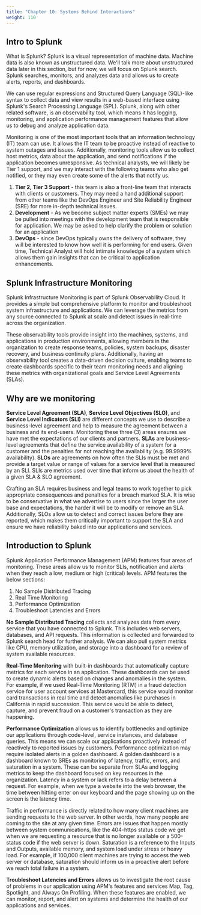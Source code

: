 ```yaml
---
title: "Chapter 10: Systems Behind Interactions"
weight: 110
---
```


## Intro to Splunk 

What is Splunk? Splunk is a visual representation of machine data. Machine data is also known as unstructured data. We'll talk more about unstructured data later in this section, but for now, we will focus on Splunk search. Splunk searches, monitors, and analyzes data and allows us to create alerts, reports, and dashboards. 

We can use regular expressions and Structured Query Language (SQL)-like syntax to collect data and view results in a web-based interface using Splunk's Search Processing Language (SPL). Splunk, along with other related software, is an observability tool, which means it has logging, monitoring, and application performance management features that allow us to debug and analyze application data. 

Monitoring is one of the most important tools that an information technology (IT) team can use. It allows the IT team to be proactive instead of reactive to system outages and issues. Additionally, monitoring tools allow us to collect host metrics, data about the application, and send notifications if the application becomes unresponsive. As technical analysts, we will likely be Tier 1 support, and we may interact with the following teams who also get notified, or they may even create some of the alerts that notify us.

1. **Tier 2, Tier 3 Support** - this team is also a front-line team that interacts with clients or customers. They may need a hand additional support from other teams like the DevOps Engineer and Site Reliability Engineer (SRE) for more in-depth technical issues.
2. **Development** - As we become subject matter experts (SMEs) we may be pulled into meetings with the development team that is responsible for application. We may be asked to help clarify the problem or solution for an application
3. **DevOps** - since DevOps typically owns the delivery of software, they will be interested to know how well it is performing for end users. Given time, Technical Analyst will hold intimate knowledge of a system which allows them gain insights that can be critical to application enhancements.
   
## Splunk Infrastructure Monitoring

Splunk Infrastructure Monitoring is part of Splunk Observability Cloud. It provides a simple but comprehensive platform to monitor and troubleshoot system infrastructure and applications. We can leverage the metrics from any source connected to Splunk at scale and detect issues in real-time across the organization. 

These observability tools provide insight into the machines, systems, and applications in production environments, allowing members in the organization to create response teams, policies, system backups, disaster recovery, and business continuity plans. Additionally, having an observability tool creates a data-driven decision culture, enabling teams to create dashboards specific to their team monitoring needs and aligning these metrics with organizational goals and Service Level Agreements (SLAs).

## Why are we monitoring

**Service Level Agreement (SLA)**, **Service Level Objectives (SLO)**, and **Service Level Indicators (SLI)** are different concepts we use to describe a business-level agreement and help to measure the agreement between a business and its end-users. Monitoring these three (3) areas ensures we have met the expectations of our clients and partners. **SLAs** are business-level agreements that define the service availability of a system for a customer and the penalties for not reaching the availability (e.g. 99.9999% availability). **SLOs** are agreements on how often the SLIs must be met and provide a target value or range of values for a service level that is measured by an SLI. SLIs are metrics used over time that inform us about the health of a given SLA & SLO agreement.

Crafting an SLA requires business and legal teams to work together to pick appropriate consequences and penalties for a breach marked SLA. It is wise to be conservative in what we advertise to users since the larger the user base and expectations, the harder it will be to modify or remove an SLA. Additionally, SLOs allow us to detect and correct issues before they are reported, which makes them critically important to support the SLA and ensure we have reliability baked into our applications and services.

## Introduction to Splunk

Splunk Application Performance Management (APM) features four areas of monitoring. These areas allow us to monitor SLIs, notification and alerts when they reach a low, medium or high (critical) levels. APM features the below sections:  

1. No Sample Distributed Tracing 
2. Real Time Monitoring 
3. Performance Optimization 
4. Troubleshoot Latencies and Errors 

**No Sample Distributed Tracing** collects and analyzes data from every service that you have connected to Splunk. This includes web servers, databases, and API requests. This information is collected and forwarded to Splunk search head for further analysis. We can also pull system metrics like CPU, memory utilization, and storage into a dashboard for a review of system available resources.

**Real-Time Monitoring** with built-in dashboards that automatically capture metrics for each service in an application. These dashboards can be used to create dynamic alerts based on changes and anomalies in the system. For example, if we used Real-Time Monitoring (RTM) in a fraud detection service for user account services at Mastercard, this service would monitor card transactions in real time and detect anomalies like purchases in California in rapid succession. This service would be able to detect, capture, and prevent fraud on a customer's transaction as they are happening.

**Performance Optimization** allows us to identify bottlenecks and optimize our applications through code-level, service instances, and database queries. This means we can scale our applications proactively instead of reactively to reported issues by customers. Performance optimization may require isolated alerts in a golden dashboard. A golden dashboard is a dashboard known to SREs as monitoring of latency, traffic, errors, and saturation in a system. These can be separate from SLAs and logging metrics to keep the dashboard focused on key resources in the organization. Latency in a system or lack refers to a delay between a request. For example, when we type a website into the web browser, the time between hitting enter on our keyboard and the page showing up on the screen is the latency time.

Traffic in performance is directly related to how many client machines are sending requests to the web server. In other words, how many people are coming to the site at any given time. Errors are issues that happen mostly between system communications, like the 404-https status code we get when we are requesting a resource that is no longer available or a 500-status code if the web server is down. Saturation is a reference to the Inputs and Outputs, available memory, and system load under stress or heavy load. For example, if 100,000 client machines are trying to access the web server or database, saturation should inform us in a proactive alert before we reach total failure in a system.

**Troubleshoot Latencies and Errors** allows us to investigate the root cause of problems in our application using APM's features and services Map, Tag, Spotlight, and Always On Profiling. When these features are enabled, we can monitor, report, and alert on systems and determine the health of our applications and services.



